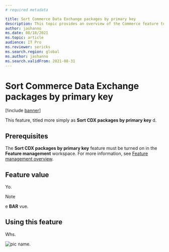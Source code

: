 ```yaml
---
# required metadata

title: Sort Commerce Data Exchange packages by primary key
description: This topic provides an overview of the Commerce feature to sort Commerce Data Exchange packages by a primary index per package.
author: jashanno
ms.date: 08/18/2021
ms.topic: article
audience: IT Pro
ms.reviewer: sericks
ms.search.region: global
ms.author: jashanno
ms.search.validFrom: 2021-08-31
---
```


# Sort Commerce Data Exchange packages by primary key

[!include [banner](../includes/banner.md)]

This feature, titled more simply as **Sort CDX packages by primary key** d.

## Prerequisites

The **Sort CDX packages by primary key** feature must be turned on in the **Feature management** workspace. For more information, see [Feature management overview](../../fin-ops-core/fin-ops/get-started/feature-management/feature-management-overview.md).

## Feature value

Yo.

> [!NOTE]
> e **BAR** vue.

## Using this feature

Whs.

![pic name.](media/pic_title.jpg)
